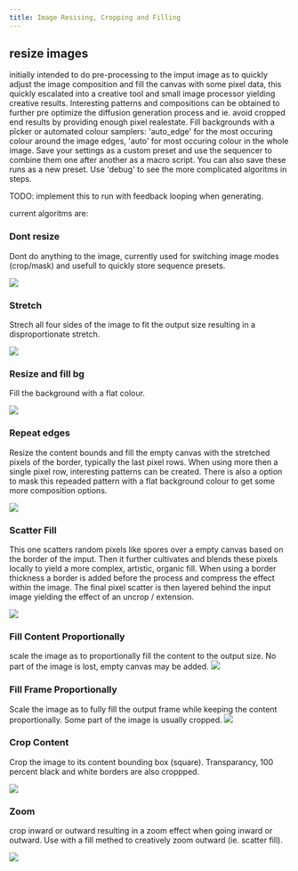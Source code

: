 ```yaml
---
title: Image Resising, Cropping and Filling
---
```

<!--
This file is part of stable-diffusion-webui (https://github.com/sd-webui/stable-diffusion-webui/).

Copyright 2022 sd-webui team.
This program is free software: you can redistribute it and/or modify
it under the terms of the GNU Affero General Public License as published by
the Free Software Foundation, either version 3 of the License, or
(at your option) any later version.

This program is distributed in the hope that it will be useful,
but WITHOUT ANY WARRANTY; without even the implied warranty of
MERCHANTABILITY or FITNESS FOR A PARTICULAR PURPOSE.  See the
GNU Affero General Public License for more details.

You should have received a copy of the GNU Affero General Public License
along with this program.  If not, see <http://www.gnu.org/licenses/>.
-->




## resize images
initially intended to do pre-processing to the imput image as to quickly adjust the image composition and fill the canvas with some pixel data,
this quickly escalated into a creative tool and small image processor yielding creative results.
Interesting patterns and compositions can be obtained to further pre optimize the diffusion generation process and ie. avoid cropped end results by providing enough pixel realestate.
Fill backgrounds with a pîcker or automated colour samplers: 'auto_edge' for the most occuring colour around the image edges, 'auto' for most occuring colour in the whole image.
Save your settings as a custom preset and use the sequencer to combine them one after another as a macro script. You can also save these runs as a new preset.
Use 'debug' to see the more complicated algoritms in steps.

TODO: implement this to run with feedback looping when generating.

current algoritms are:

### Dont resize
Dont do anything to the image, currently used for switching image modes (crop/mask) and usefull to quickly store sequence presets.

![](../images/image_resize_processing/lake_in_the_mountains.png)

### Stretch
Strech all four sides of the image to fit the output size resulting in a disproportionate stretch. 

![](../images/image_resize_processing/stretch.png)

### Resize and fill bg
Fill the background with a flat colour.

![](../images/image_resize_processing/fill_background.png)

### Repeat edges
Resize the content bounds and fill the empty canvas with the stretched pixels of the border, typically the last pixel rows. 
When using more then a single pixel row, interesting patterns can be created.
There is also a option to mask this repeaded pattern with a flat background colour to get some more composition options.

![](../images/image_resize_processing/repeat_edges.png)

### Scatter Fill
This one scatters random pixels like spores over a empty canvas based on the border of the imput. Then it further cultivates and blends these pixels locally to yield a more complex, artistic, organic fill.
When using a border thickness a border is added before the process and compress the effect within the image. 
The final pixel scatter is then layered behind the input image yielding the effect of an uncrop / extension.

![](../images/image_resize_processing/scatter_fill.png)


### Fill Content Proportionally
scale the image as to proportionally fill the content to the output size. No part of the image is lost, empty canvas may be added.
![](../images/image_resize_processing/fill_content_proportionally.png)


### Fill Frame Proportionally
Scale the image as to fully fill the output frame while keeping the content proportionally. Some part of the image is usually cropped.
![](../images/image_resize_processing/fill_frame_proportionally.png)


### Crop Content
Crop the image to its content bounding box (square). Transparancy, 100 percent black and white borders are also croppped.

![](../images/image_resize_processing/crop_to_content.png)

### Zoom
crop inward or outward resulting in a zoom effect when going inward or outward. 
Use with a fill methed to creatively zoom outward (ie. scatter fill).

![](../images/image_resize_processing/zoom.png)

